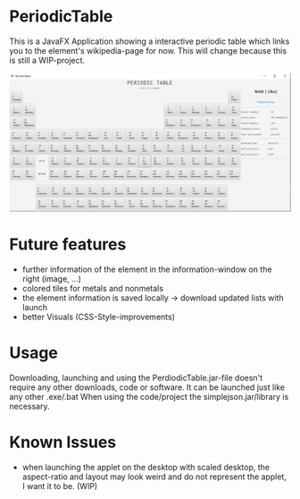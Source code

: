 # PeriodicTable
This is a JavaFX Application showing a interactive periodic table which links you to the element's wikipedia-page for now. This will change because this is still a WIP-project.

<img src = "PeriodicTable.png" width = "850">

# Future features
- further information of the element in the information-window on the right (image, ...)
- colored tiles for metals and nonmetals
- the element information is saved locally -> download updated lists with launch
- better Visuals (CSS-Style-improvements)

# Usage
Downloading, launching and using the PerdiodicTable.jar-file doesn't require any other downloads, code or software. It can be launched just like any other .exe/.bat
When using the code/project the simplejson.jar/library is necessary.

# Known Issues
- when launching the applet on the desktop with scaled desktop, the aspect-ratio and layout may look weird and do not represent the applet, I want it to be. (WIP)
